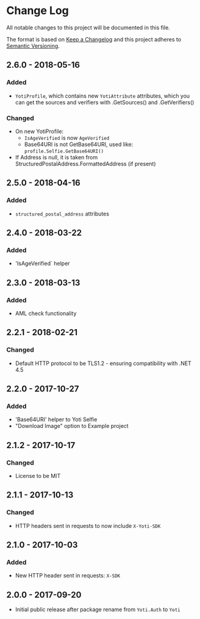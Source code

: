 # Change Log
All notable changes to this project will be documented in this file.

The format is based on [Keep a Changelog](http://keepachangelog.com/)
and this project adheres to [Semantic Versioning](http://semver.org/).

## 2.6.0 - 2018-05-16
### Added
- `YotiProfile`, which contains new `YotiAttribute` attributes, which you can get the sources and verifiers with .GetSources() and .GetVerifiers()

### Changed
- On new YotiProfile:
  - `IsAgeVerified` is now `AgeVerified`
  - Base64URI is not GetBase64URI, used like: `profile.Selfie.GetBase64URI()`
- If Address is null, it is taken from StructuredPostalAddress.FormattedAddress (if present)

## 2.5.0 - 2018-04-16
### Added
- `structured_postal_address` attributes

## 2.4.0 - 2018-03-22
### Added
- 'IsAgeVerified` helper

## 2.3.0 - 2018-03-13
### Added
- AML check functionality

## 2.2.1 - 2018-02-21
### Changed
- Default HTTP protocol to be TLS1.2 - ensuring compatibility with .NET 4.5

## 2.2.0 - 2017-10-27
### Added
- 'Base64URI' helper to Yoti Selfie
- "Download Image" option to Example project

## 2.1.2 - 2017-10-17
### Changed
- License to be MIT

## 2.1.1 - 2017-10-13
### Changed
- HTTP headers sent in requests to now include `X-Yoti-SDK`

## 2.1.0 - 2017-10-03
### Added
- New HTTP header sent in requests: `X-SDK`

## 2.0.0 - 2017-09-20
- Initial public release after package rename from `Yoti.Auth` to `Yoti`